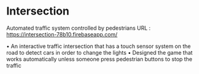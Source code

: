 # Intersection
Automated traffic system controlled by pedestrians
URL : https://intersection-78b10.firebaseapp.com/

•	An interactive traffic intersection that has a touch sensor system on the road to detect cars in order to change the lights
•	Designed the game that works automatically unless someone press pedestrian buttons to stop the traffic 

